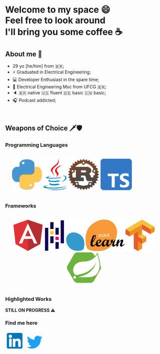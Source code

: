 # Welcome to my space :smile: <br/> Feel free to look around <br/> I'll bring you some coffee :coffee:
## About me :bust_in_silhouette:

- 29 yo [he/him] from :brazil:;
- :zap: Graduated in Electrical Engineering;
- :computer: Developer Enthusiast in the spare time;
- :microscope: Electrical Engineering Msc from UFCG :brazil:;
- :speaker: :brazil: native :us: fluent :de: basic :cn: basic;
- :headphones: Podcast addicted;

<br/>

## Weapons of Choice :dagger::shield:

### Programming Languages

<div style="display: flex; margin: 20px; align: center; text-align:center">
    <p>
        <img src="./assets/python-logo.png" style="height: 100px"/>
        <img src="./assets/java-logo.png" style="height: 100px"/>
        <img src="./assets/rust-logo.png" style="height: 100px"/>
        <img src="./assets/typescript-logo.png" style="height: 100px"/>
    </p>
</div>

### Frameworks

<div style="display: flex; margin: 20px; align: center;text-align:center">
    <p>
        <img src="./assets/angular-logo.png" style="height: 100px"/>
        <img src="./assets/pandas-logo.png" style="height: 100px"/>
        <img src="./assets/sklearn-logo.png" style="height: 100px"/>
        <img src="./assets/tensorflow-logo.png" style="height: 100px"/>
        <img src="./assets/spring-boot-logo.svg" style="height: 100px"/>
    </p>
</div>

### Highlighted Works

__STILL ON PROGRESS :warning:__

### Find me here

<p>
    <a href="https://www.linkedin.com/in/ntimesgurgel"><img src="./assets/linkedin.png" style="margin: 5px; width: 50px"></img></a>
    <a href="https://twitter.com/ntimesgurgel"><img src="./assets/twitter.png" style="margin: 5px; width: 50px"></img></a>
</p>
